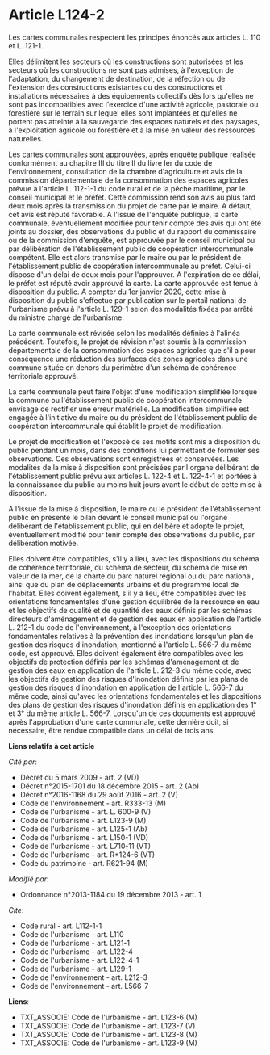 # Article L124-2

Les cartes communales respectent les principes énoncés aux articles L. 110 et L. 121-1. 

Elles délimitent les secteurs où les constructions sont autorisées et les secteurs où les constructions ne sont pas admises,
à l'exception de l'adaptation, du changement de destination, de la réfection ou de l'extension des constructions existantes
ou des constructions et installations nécessaires à des équipements collectifs dès lors qu'elles ne sont pas incompatibles
avec l'exercice d'une activité agricole, pastorale ou forestière sur le terrain sur lequel elles sont implantées et qu'elles
ne portent pas atteinte à la sauvegarde des espaces naturels et des paysages, à l'exploitation agricole ou forestière et à la
mise en valeur des ressources naturelles. 

Les cartes communales sont approuvées, après enquête publique réalisée conformément au chapitre III du titre II du livre Ier
du code de l'environnement, consultation de la chambre d'agriculture et avis de la commission départementale de la
consommation des espaces agricoles prévue à l'article L. 112-1-1 du code rural et de la pêche maritime, par le conseil
municipal et le préfet. Cette commission rend son avis au plus tard deux mois après la transmission du projet de carte par le
maire. A défaut, cet avis est réputé favorable. A l'issue de l'enquête publique, la carte communale, éventuellement modifiée
pour tenir compte des avis qui ont été joints au dossier, des observations du public et du rapport du commissaire ou de la
commission d'enquête, est approuvée par le conseil municipal ou par délibération de l'établissement public de coopération
intercommunale compétent. Elle est alors transmise par le maire ou par le président de l'établissement public de coopération
intercommunale au préfet. Celui-ci dispose d'un délai de deux mois pour l'approuver. A l'expiration de ce délai, le préfet
est réputé avoir approuvé la carte. La carte approuvée est tenue à disposition du public. A compter du 1er janvier 2020,
cette mise à disposition du public s'effectue par publication sur le portail national de l'urbanisme prévu à l'article L.
129-1 selon des modalités fixées par arrêté du ministre chargé de l'urbanisme. 

La carte communale est révisée selon les modalités définies à l'alinéa précédent. Toutefois, le projet de révision n'est
soumis à la commission départementale de la consommation des espaces agricoles que s'il a pour conséquence une réduction des
surfaces des zones agricoles dans une commune située en dehors du périmètre d'un schéma de cohérence territoriale approuvé. 

La carte communale peut faire l'objet d'une modification simplifiée lorsque la commune ou l'établissement public de
coopération intercommunale envisage de rectifier une erreur matérielle. La modification simplifiée est engagée à l'initiative
du maire ou du président de l'établissement public de coopération intercommunale qui établit le projet de modification. 

Le projet de modification et l'exposé de ses motifs sont mis à disposition du public pendant un mois, dans des conditions lui
permettant de formuler ses observations. Ces observations sont enregistrées et conservées. Les modalités de la mise à
disposition sont précisées par l'organe délibérant de l'établissement public prévu aux articles L. 122-4 et L. 122-4-1 et
portées à la connaissance du public au moins huit jours avant le début de cette mise à disposition. 

A l'issue de la mise à disposition, le maire ou le président de l'établissement public en présente le bilan devant le conseil
municipal ou l'organe délibérant de l'établissement public, qui en délibère et adopte le projet, éventuellement modifié pour
tenir compte des observations du public, par délibération motivée. 

Elles doivent être compatibles, s'il y a lieu, avec les dispositions du schéma de cohérence territoriale, du schéma de
secteur, du schéma de mise en valeur de la mer, de la charte du parc naturel régional ou du parc national, ainsi que du plan
de déplacements urbains et du programme local de l'habitat. Elles doivent également, s'il y a lieu, être compatibles avec les
orientations fondamentales d'une gestion équilibrée de la ressource en eau et les objectifs de qualité et de quantité des
eaux définis par les schémas directeurs d'aménagement et de gestion des eaux en application de l'article L. 212-1 du code de
l'environnement, à l'exception des orientations fondamentales relatives à la prévention des inondations lorsqu'un plan de
gestion des risques d'inondation, mentionné à l'article L. 566-7 du même code, est approuvé. Elles doivent également être
compatibles avec les objectifs de protection définis par les schémas d'aménagement et de gestion des eaux en application de
l'article L. 212-3 du même code, avec les objectifs de gestion des risques d'inondation définis par les plans de gestion des
risques d'inondation en application de l'article L. 566-7 du même code, ainsi qu'avec les orientations fondamentales et les
dispositions des plans de gestion des risques d'inondation définis en application des 1° et 3° du même article L. 566-7.
Lorsqu'un de ces documents est approuvé après l'approbation d'une carte communale, cette dernière doit, si nécessaire, être
rendue compatible dans un délai de trois ans.

**Liens relatifs à cet article**

_Cité par_:

  - Décret du 5 mars 2009 - art. 2 (VD)
  - Décret n°2015-1701 du 18 décembre 2015 - art. 2 (Ab)
  - Décret n°2016-1168 du 29 août 2016 - art. 2 (V)
  - Code de l'environnement - art. R333-13 (M)
  - Code de l'urbanisme - art. L. 600-9 (V)
  - Code de l'urbanisme - art. L123-9 (M)
  - Code de l'urbanisme - art. L125-1 (Ab)
  - Code de l'urbanisme - art. L150-1 (VD)
  - Code de l'urbanisme - art. L710-11 (VT)
  - Code de l'urbanisme - art. R*124-6 (VT)
  - Code du patrimoine - art. R621-94 (M)

_Modifié par_:

  - Ordonnance n°2013-1184 du 19 décembre 2013 - art. 1

_Cite_:

  - Code rural - art. L112-1-1
  - Code de l'urbanisme - art. L110
  - Code de l'urbanisme - art. L121-1
  - Code de l'urbanisme - art. L122-4
  - Code de l'urbanisme - art. L122-4-1
  - Code de l'urbanisme - art. L129-1
  - Code de l'environnement - art. L212-3
  - Code de l'environnement - art. L566-7

**Liens**:

  - TXT_ASSOCIE: Code de l'urbanisme - art. L123-6 (M)
  - TXT_ASSOCIE: Code de l'urbanisme - art. L123-7 (V)
  - TXT_ASSOCIE: Code de l'urbanisme - art. L123-8 (M)
  - TXT_ASSOCIE: Code de l'urbanisme - art. L123-9 (M)
